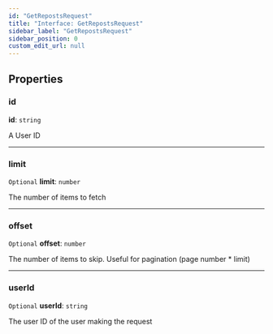 ```yaml
---
id: "GetRepostsRequest"
title: "Interface: GetRepostsRequest"
sidebar_label: "GetRepostsRequest"
sidebar_position: 0
custom_edit_url: null
---
```


## Properties

### id

 **id**: `string`

A User ID

___

### limit

 `Optional` **limit**: `number`

The number of items to fetch

___

### offset

 `Optional` **offset**: `number`

The number of items to skip. Useful for pagination (page number * limit)

___

### userId

 `Optional` **userId**: `string`

The user ID of the user making the request
